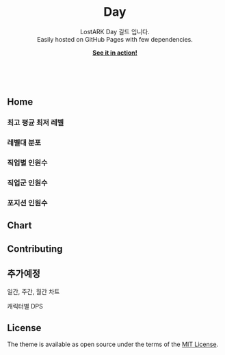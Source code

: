 <p align="center">
    <h1 align="center">Day</h1>
    <p align="center">LostARK Day 길드 입니다. <br>Easily hosted on GitHub Pages with few dependencies.</p>
    <p align="center"><strong><a href="https://just-the-docs.github.io/just-the-docs/">See it in action!</a></strong></p>
    <br><br><br>
</p>

## Home

### 최고 평균 최저 레벨

### 레벨대 분포

### 직업별 인원수

### 직업군 인원수

### 포지션 인원수

## Chart

## Contributing

## 추가예정

일간, 주간, 월간 차트

캐릭터별 DPS

## License

The theme is available as open source under the terms of the [MIT License](http://opensource.org/licenses/MIT).
